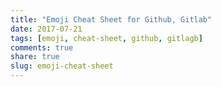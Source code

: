```yaml
---
title: "Emoji Cheat Sheet for Github, Gitlab"
date: 2017-07-21
tags: [emoji, cheat-sheet, github, gitlagb]
comments: true
share: true
slug: emoji-cheat-sheet
---
```


<script src="https://gist.github.com/qvil/5459b7dca926258cd536f8da86581136.js"></script>
